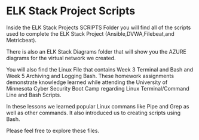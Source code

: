 # ELK Stack Project Scripts

Inside the ELK Stack Projects SCRIPTS Folder you will find all of the scripts used to complete the ELK Stack Project (Ansible,DVWA,Filebeat,and Metricbeat).

There is also an ELK Stack Diagrams folder that will show you the AZURE diagrams for the virtual network we created. 

You will also find the Linux File that contains Week 3 Terminal and Bash and Week 5 Archiving and Logging Bash. These homework assignments demonstrate knowledge learned while attending the University of Minnesota Cyber Security Boot Camp regarding Linux Terminal/Command Line and Bash Scripts. 

In these lessons we learned popular Linux commans like Pipe and Grep as well as other commands. It also introduced us to creating scripts using Bash. 

Please feel free to explore these files. 
